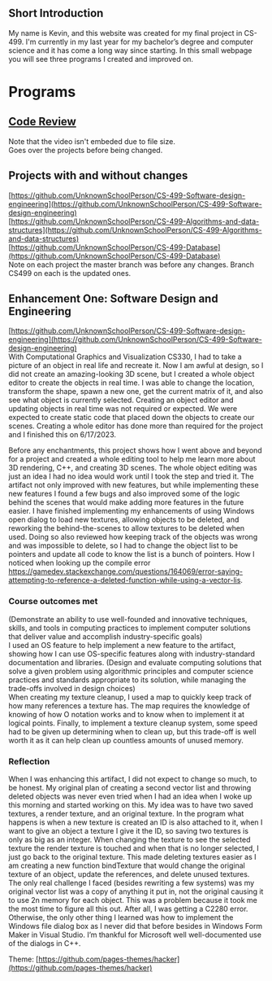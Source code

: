 ## Short Introduction
My name is Kevin, and this website was created for my final project in CS-499. I'm currently in my last year for my bachelor’s degree and computer science and it has come a long way since starting. In this small webpage you will see three programs I created and improved on.  
# Programs
## [Code Review](https://mega.nz/file/ch5VgD4J#ebPcmmSDuEUJyekUyWWkRYR580-JiIzpWIaV288Aye4)
Note that the video isn't embeded due to file size.  
Goes over the projects before being changed.  
## Projects with and without changes
[https://github.com/UnknownSchoolPerson/CS-499-Software-design-engineering](https://github.com/UnknownSchoolPerson/CS-499-Software-design-engineering)  
[https://github.com/UnknownSchoolPerson/CS-499-Algorithms-and-data-structures](https://github.com/UnknownSchoolPerson/CS-499-Algorithms-and-data-structures)  
[https://github.com/UnknownSchoolPerson/CS-499-Database](https://github.com/UnknownSchoolPerson/CS-499-Database)  
Note on each project the master branch was before any changes. Branch CS499 on each is the updated ones.  
## Enhancement One: Software Design and Engineering  
[https://github.com/UnknownSchoolPerson/CS-499-Software-design-engineering](https://github.com/UnknownSchoolPerson/CS-499-Software-design-engineering)  
With Computational Graphics and Visualization CS330, I had to take a picture of an object in real life and recreate it. Now I am awful at design, so I did not create an amazing-looking 3D scene, but I created a whole object editor to create the objects in real time. I was able to change the location, transform the shape, spawn a new one, get the current matrix of it, and also see what object is currently selected. Creating an object editor and updating objects in real time was not required or expected. We were expected to create static code that placed down the objects to create our scenes. Creating a whole editor has done more than required for the project and I finished this on 6/17/2023.  

Before any enchantments, this project shows how I went above and beyond for a project and created a whole editing tool to help me learn more about 3D rendering, C++, and creating 3D scenes. The whole object editing was just an idea I had no idea would work until I took the step and tried it. The artifact not only improved with new features, but while implementing these new features I found a few bugs and also improved some of the logic behind the scenes that would make adding more features in the future easier. I have finished implementing my enhancements of using Windows open dialog to load new textures, allowing objects to be deleted, and reworking the behind-the-scenes to allow textures to be deleted when used. Doing so also reviewed how keeping track of the objects was wrong and was impossible to delete, so I had to change the object list to be pointers and update all code to know the list is a bunch of pointers. How I noticed when looking up the compile error https://gamedev.stackexchange.com/questions/164069/error-saying-attempting-to-reference-a-deleted-function-while-using-a-vector-lis.

### Course outcomes met  
(Demonstrate an ability to use well-founded and innovative techniques, skills, and tools in computing practices to implement computer solutions that deliver value and accomplish industry-specific goals)  
I used an OS feature to help implement a new feature to the artifact, showing how I can use OS-specific features along with industry-standard documentation and libraries.
(Design and evaluate computing solutions that solve a given problem using algorithmic principles and computer science practices and standards appropriate to its solution, while managing the trade-offs involved in design choices)  
When creating my texture cleanup, I used a map to quickly keep track of how many references a texture has. The map requires the knowledge of knowing of how O notation works and to know when to implement it at logical points. Finally, to implement a texture cleanup system, some speed had to be given up determining when to clean up, but this trade-off is well worth it as it can help clean up countless amounts of unused memory.

### Reflection
When I was enhancing this artifact, I did not expect to change so much, to be honest. My original plan of creating a second vector list and throwing deleted objects was never even tried when I had an idea when I woke up this morning and started working on this. My idea was to have two saved textures, a render texture, and an original texture. In the program what happens is when a new texture is created an ID is also attached to it, when I want to give an object a texture I give it the ID, so saving two textures is only as big as an integer. When changing the texture to see the selected texture the render texture is touched and when that is no longer selected, I just go back to the original texture. This made deleting textures easier as I am creating a new function bindTexture that would change the original texture of an object, update the references, and delete unused textures. The only real challenge I faced (besides rewriting a few systems) was my original vector list was a copy of anything it put in, not the original causing it to use 2n memory for each object. This was a problem because it took me the most time to figure all this out. After all, I was getting a C2280 error. Otherwise, the only other thing I learned was how to implement the Windows file dialog box as I never did that before besides in Windows Form Maker in Visual Studio. I’m thankful for Microsoft well well-documented use of the dialogs in C++.


Theme: [https://github.com/pages-themes/hacker](https://github.com/pages-themes/hacker)
